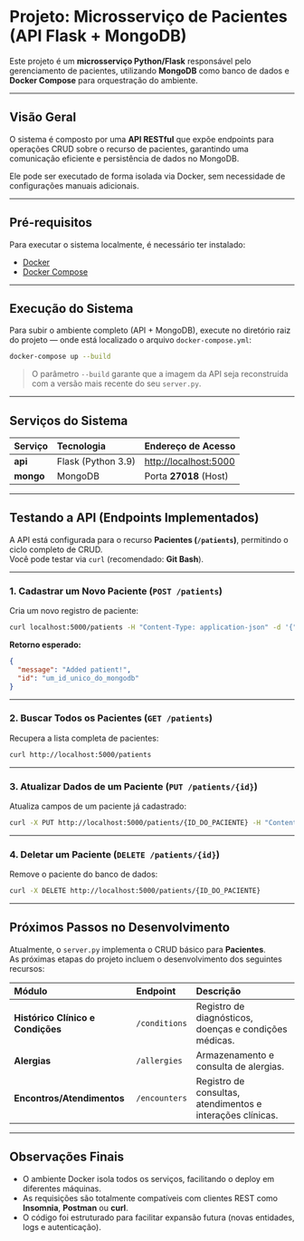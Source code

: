 # Projeto: Microsserviço de Pacientes (API Flask + MongoDB)

Este projeto é um **microsserviço Python/Flask** responsável pelo gerenciamento de pacientes, utilizando **MongoDB** como banco de dados e **Docker Compose** para orquestração do ambiente.

---

## Visão Geral

O sistema é composto por uma **API RESTful** que expõe endpoints para operações CRUD sobre o recurso de pacientes, garantindo uma comunicação eficiente e persistência de dados no MongoDB.

Ele pode ser executado de forma isolada via Docker, sem necessidade de configurações manuais adicionais.

---

## Pré-requisitos

Para executar o sistema localmente, é necessário ter instalado:

- [Docker](https://docs.docker.com/get-docker/)
- [Docker Compose](https://docs.docker.com/compose/install/)

---

## Execução do Sistema

Para subir o ambiente completo (API + MongoDB), execute no diretório raiz do projeto — onde está localizado o arquivo `docker-compose.yml`:

```bash
docker-compose up --build
```

> O parâmetro `--build` garante que a imagem da API seja reconstruída com a versão mais recente do seu `server.py`.

---

## Serviços do Sistema

| Serviço | Tecnologia | Endereço de Acesso |
| :--- | :--- | :--- |
| **api** | Flask (Python 3.9) | [http://localhost:5000](http://localhost:5000) |
| **mongo** | MongoDB | Porta **27018** (Host) |

---

## Testando a API (Endpoints Implementados)

A API está configurada para o recurso **Pacientes (`/patients`)**, permitindo o ciclo completo de CRUD.  
Você pode testar via `curl` (recomendado: **Git Bash**).

---

### 1. Cadastrar um Novo Paciente (`POST /patients`)

Cria um novo registro de paciente:

```bash
curl localhost:5000/patients -H "Content-Type: application-json" -d '{"name":"teste", "contact": "9999-9999", "birth_date":"2020-01-01"}'
```

**Retorno esperado:**

```json
{
  "message": "Added patient!",
  "id": "um_id_unico_do_mongodb"
}
```

---

### 2. Buscar Todos os Pacientes (`GET /patients`)

Recupera a lista completa de pacientes:

```bash
curl http://localhost:5000/patients
```

---

### 3. Atualizar Dados de um Paciente (`PUT /patients/{id}`)

Atualiza campos de um paciente já cadastrado:

```bash
curl -X PUT http://localhost:5000/patients/{ID_DO_PACIENTE} -H "Content-Type: application/json" -d '{"contact": "1111-2222"}'
```

---

### 4. Deletar um Paciente (`DELETE /patients/{id}`)

Remove o paciente do banco de dados:

```bash
curl -X DELETE http://localhost:5000/patients/{ID_DO_PACIENTE}
```

---

## Próximos Passos no Desenvolvimento

Atualmente, o `server.py` implementa o CRUD básico para **Pacientes**.  
As próximas etapas do projeto incluem o desenvolvimento dos seguintes recursos:

| Módulo | Endpoint | Descrição |
| :--- | :--- | :--- |
| **Histórico Clínico e Condições** | `/conditions` | Registro de diagnósticos, doenças e condições médicas. |
| **Alergias** | `/allergies` | Armazenamento e consulta de alergias. |
| **Encontros/Atendimentos** | `/encounters` | Registro de consultas, atendimentos e interações clínicas. |

---

## Observações Finais

- O ambiente Docker isola todos os serviços, facilitando o deploy em diferentes máquinas.  
- As requisições são totalmente compatíveis com clientes REST como **Insomnia**, **Postman** ou **curl**.  
- O código foi estruturado para facilitar expansão futura (novas entidades, logs e autenticação).  
